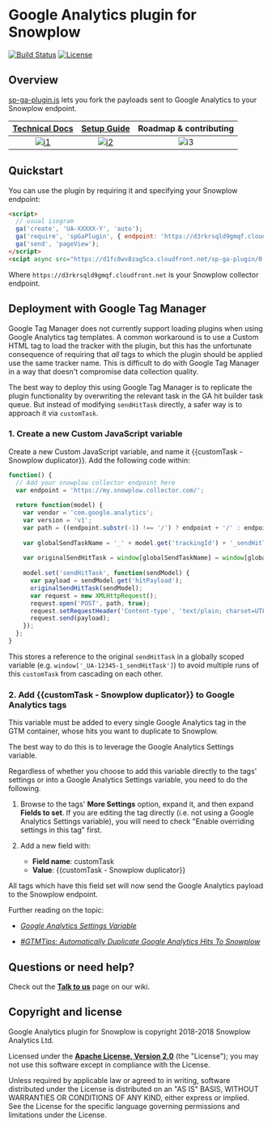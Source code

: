 # Google Analytics plugin for Snowplow

[![Build Status][travis-image]][travis] [![License][license-image]][license]

## Overview

[sp-ga-plugin.js](sp-ga-plugin.js) lets you fork the payloads sent to Google Analytics to your
Snowplow endpoint.

|   **[Technical Docs][tech-docs]**   |   **[Setup Guide][setup-guide]**  | **Roadmap & contributing** |
|:-----------------------------------:|:---------------------------------:|:--------------------------:|
| [![i1][tech-docs-image]][tech-docs] | [![i2][setup-image]][setup-guide] |    ![i3][roadmap-image]    |

## Quickstart

You can use the plugin by requiring it and specifying your Snowplow endpoint:

```html
<script>
  // usual isogram
  ga('create', 'UA-XXXXX-Y', 'auto');
  ga('require', 'spGaPlugin', { endpoint: 'https://d3rkrsqld9gmqf.cloudfront.net' });
  ga('send', 'pageView');
</script>
<scipt async src="https://d1fc8wv8zag5ca.cloudfront.net/sp-ga-plugin/0.1.0/sp-ga-plugin.js"></script>
```

Where `https://d3rkrsqld9gmqf.cloudfront.net` is your Snowplow collector endpoint.

## Deployment with Google Tag Manager

Google Tag Manager does not currently support loading plugins when using Google Analytics tag templates. A common workaround is to use a Custom HTML tag to load the tracker with the plugin, but this has the unfortunate consequence of requiring that _all_ tags to which the plugin should be applied use the same tracker name. This is difficult to do with Google Tag Manager in a way that doesn't compromise data collection quality.

The best way to deploy this using Google Tag Manager is to replicate the plugin functionality by overwriting the relevant task in the GA hit builder task queue. But instead of modifying `sendHitTask` directly, a safer way is to approach it via `customTask`. 

### 1. Create a new Custom JavaScript variable

Create a new Custom JavaScript variable, and name it {{customTask - Snowplow duplicator}}. Add the following code within:

```javascript
function() {
  // Add your snowplow collector endpoint here
  var endpoint = 'https://my.snowplow.collector.com/';
  
  return function(model) {
    var vendor = 'com.google.analytics';
    var version = 'v1';
    var path = ((endpoint.substr(-1) !== '/') ? endpoint + '/' : endpoint) + vendor + '/' + version;
    
    var globalSendTaskName = '_' + model.get('trackingId') + '_sendHitTask';
    
    var originalSendHitTask = window[globalSendTaskName] = window[globalSendTaskName] || model.get('sendHitTask');
    
    model.set('sendHitTask', function(sendModel) {
      var payload = sendModel.get('hitPayload');
      originalSendHitTask(sendModel);
      var request = new XMLHttpRequest();
      request.open('POST', path, true);
      request.setRequestHeader('Content-type', 'text/plain; charset=UTF-8');
      request.send(payload);
    });
  };
}
```

This stores a reference to the original `sendHitTask` in a globally scoped variable (e.g. `window['_UA-12345-1_sendHitTask']`) to avoid multiple runs of this `customTask` from cascading on each other.

### 2. Add {{customTask - Snowplow duplicator}} to Google Analytics tags

This variable must be added to every single Google Analytics tag in the GTM container, whose hits you want to duplicate to Snowplow. 

The best way to do this is to leverage the Google Analytics Settings variable.

Regardless of whether you choose to add this variable directly to the tags' settings or into a Google Analytics Settings variable, you need to do the following.

1. Browse to the tags' **More Settings** option, expand it, and then expand **Fields to set**. If you are editing the tag directly (i.e. not using a Google Analytics Settings variable), you will need to check "Enable overriding settings in this tag" first.

2. Add a new field with:

    - **Field name**: customTask
    - **Value**: {{customTask - Snowplow duplicator}}
    
All tags which have this field set will now send the Google Analytics payload to the Snowplow endpoint.

Further reading on the topic:

* [_Google Analytics Settings Variable_](https://www.simoahava.com/analytics/google-analytics-settings-variable-in-gtm/)

* [_#GTMTips: Automatically Duplicate Google Analytics Hits To Snowplow_](https://www.simoahava.com/analytics/automatically-fork-google-analytics-hits-snowplow/)

## Questions or need help?

Check out the **[Talk to us][talk-to-us]** page on our wiki.

## Copyright and license

Google Analytics plugin for Snowplow is copyright 2018-2018 Snowplow Analytics Ltd.

Licensed under the **[Apache License, Version 2.0][license]** (the "License");
you may not use this software except in compliance with the License.

Unless required by applicable law or agreed to in writing, software
distributed under the License is distributed on an "AS IS" BASIS,
WITHOUT WARRANTIES OR CONDITIONS OF ANY KIND, either express or implied.
See the License for the specific language governing permissions and
limitations under the License.

[travis]: https://travis-ci.org/snowplow-incubator/snowplow-google-analytics-plugin
[travis-image]: https://travis-ci.org/snowplow-incubator/snowplow-google-analytics-plugin.png?branch=master

[license]: http://www.apache.org/licenses/LICENSE-2.0
[license-image]: http://img.shields.io/badge/license-Apache--2-blue.svg?style=flat

[tech-docs]: https://github.com/snowplow/snowplow/wiki/Setting-up-google-analytics-integration
[setup-guide]: https://github.com/snowplow/snowplow/wiki/Setting-up-google-analytics-integration

[tech-docs-image]: https://d3i6fms1cm1j0i.cloudfront.net/github/images/techdocs.png
[setup-image]: https://d3i6fms1cm1j0i.cloudfront.net/github/images/setup.png
[roadmap-image]: https://d3i6fms1cm1j0i.cloudfront.net/github/images/roadmap.png

[talk-to-us]: https://github.com/snowplow/snowplow/wiki/Talk-to-us
